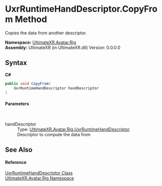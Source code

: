 # UxrRuntimeHandDescriptor.CopyFrom Method 
 

Copies the data from another descriptor.

**Namespace:**&nbsp;<a href="N_UltimateXR_Avatar_Rig">UltimateXR.Avatar.Rig</a><br />**Assembly:**&nbsp;UltimateXR (in UltimateXR.dll) Version: 0.0.0.0

## Syntax

**C#**<br />
``` C#
public void CopyFrom(
	UxrRuntimeHandDescriptor handDescriptor
)
```


#### Parameters
&nbsp;<dl><dt>handDescriptor</dt><dd>Type: <a href="T_UltimateXR_Avatar_Rig_UxrRuntimeHandDescriptor">UltimateXR.Avatar.Rig.UxrRuntimeHandDescriptor</a><br />Descriptor to compute the data from</dd></dl>

## See Also


#### Reference
<a href="T_UltimateXR_Avatar_Rig_UxrRuntimeHandDescriptor">UxrRuntimeHandDescriptor Class</a><br /><a href="N_UltimateXR_Avatar_Rig">UltimateXR.Avatar.Rig Namespace</a><br />